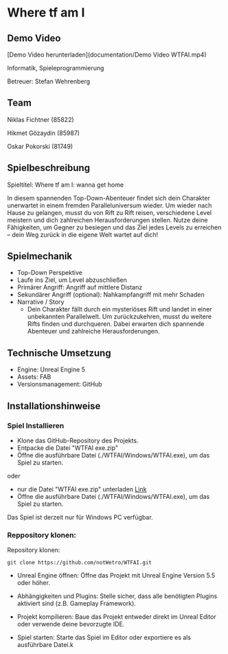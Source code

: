 # Where tf am I

## Demo Video
[Demo Video herunterladen](documentation/Demo Video WTFAI.mp4)

Informatik, Spieleprogrammierung

Betreuer: Stefan Wehrenberg

## Team
Niklas Fichtner (85822)

Hikmet Gözaydin (85987)

Oskar Pokorski (81749)

## Spielbeschreibung
Spieltitel: Where tf am I: wanna get home

In diesem spannenden Top-Down-Abenteuer findet sich dein Charakter unerwartet in einem fremden Paralleluniversum wieder. Um wieder nach Hause zu gelangen, musst du von Rift zu Rift reisen, verschiedene Level meistern und dich zahlreichen Herausforderungen stellen. Nutze deine Fähigkeiten, um Gegner zu besiegen und das Ziel jedes Levels zu erreichen – dein Weg zurück in die eigene Welt wartet auf dich!

## Spielmechanik
- Top-Down Perspektive
- Laufe ins Ziel, um Level abzuschließen
- Primärer Angriff: Angriff auf mittlere Distanz
- Sekundärer Angriff (optional): Nahkampfangriff mit mehr Schaden
- Narrative / Story
    - Dein Charakter fällt durch ein mysteriöses Rift und landet in einer unbekannten Parallelwelt. Um zurückzukehren, musst du weitere Rifts finden und durchqueren. Dabei erwarten dich spannende Abenteuer und zahlreiche Herausforderungen.

## Technische Umsetzung
- Engine: Unreal Engine 5
- Assets: FAB
- Versionsmanagement: GitHub

## Installationshinweise
### Spiel Installieren
- Klone das GitHub-Repository des Projekts.
- Entpacke die Datei "WTFAI exe.zip"
- Öffne die ausführbare Datei (./WTFAI/Windows/WTFAI.exe), um das Spiel zu starten.

oder

- nur die Datei "WTFAI exe.zip" unterladen [Link](https://github.com/notWetro/WTFAI/raw/refs/heads/main/WTFAI%20exe.zip?download=)
- Öffne die ausführbare Datei (./WTFAI/Windows/WTFAI.exe), um das Spiel zu starten.

Das Spiel ist derzeit nur für Windows PC verfügbar.

### Reppository klonen:
Repository klonen:

```
git clone https://github.com/notWetro/WTFAI.git
```
- Unreal Engine öffnen:
Öffne das Projekt mit Unreal Engine Version 5.5 oder höher.

- Abhängigkeiten und Plugins:
Stelle sicher, dass alle benötigten Plugins aktiviert sind (z.B. Gameplay Framework).

- Projekt kompilieren:
Baue das Projekt entweder direkt im Unreal Editor oder verwende deine bevorzugte IDE.

- Spiel starten:
Starte das Spiel im Editor oder exportiere es als ausführbare Datei.k
